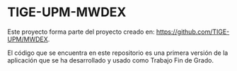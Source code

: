 # TIGE-UPM-MWDEX

Este proyecto forma parte del proyecto creado en: 
https://github.com/TIGE-UPM/MWDEX.

El código que se encuentra en este repositorio es una
primera versión de la aplicación que se ha desarrollado
y usado como Trabajo Fin de Grado.
